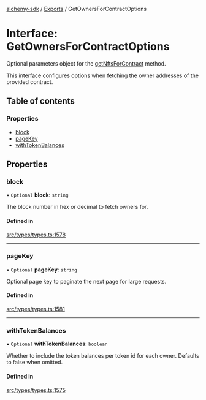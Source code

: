 [alchemy-sdk](../README.md) / [Exports](../modules.md) / GetOwnersForContractOptions

# Interface: GetOwnersForContractOptions

Optional parameters object for the [getNftsForContract](../classes/NftNamespace.md#getnftsforcontract) method.

This interface configures options when fetching the owner addresses of the
provided contract.

## Table of contents

### Properties

- [block](GetOwnersForContractOptions.md#block)
- [pageKey](GetOwnersForContractOptions.md#pagekey)
- [withTokenBalances](GetOwnersForContractOptions.md#withtokenbalances)

## Properties

### block

• `Optional` **block**: `string`

The block number in hex or decimal to fetch owners for.

#### Defined in

[src/types/types.ts:1578](https://github.com/alchemyplatform/alchemy-sdk-js/blob/4a7f568/src/types/types.ts#L1578)

___

### pageKey

• `Optional` **pageKey**: `string`

Optional page key to paginate the next page for large requests.

#### Defined in

[src/types/types.ts:1581](https://github.com/alchemyplatform/alchemy-sdk-js/blob/4a7f568/src/types/types.ts#L1581)

___

### withTokenBalances

• `Optional` **withTokenBalances**: `boolean`

Whether to include the token balances per token id for each owner. Defaults
to false when omitted.

#### Defined in

[src/types/types.ts:1575](https://github.com/alchemyplatform/alchemy-sdk-js/blob/4a7f568/src/types/types.ts#L1575)
